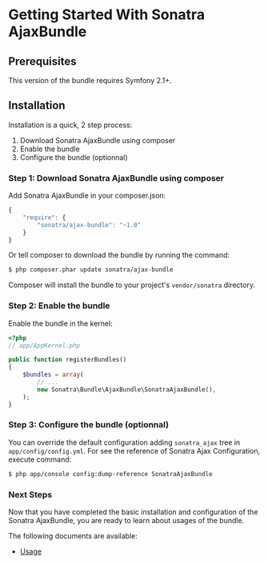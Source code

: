 Getting Started With Sonatra AjaxBundle
=======================================

## Prerequisites

This version of the bundle requires Symfony 2.1+.

## Installation

Installation is a quick, 2 step process:

1. Download Sonatra AjaxBundle using composer
2. Enable the bundle
3. Configure the bundle (optionnal)

### Step 1: Download Sonatra AjaxBundle using composer

Add Sonatra AjaxBundle in your composer.json:

``` js
{
    "require": {
        "sonatra/ajax-bundle": "~1.0"
    }
}
```

Or tell composer to download the bundle by running the command:

``` bash
$ php composer.phar update sonatra/ajax-bundle
```

Composer will install the bundle to your project's `vendor/sonatra` directory.

### Step 2: Enable the bundle

Enable the bundle in the kernel:

``` php
<?php
// app/AppKernel.php

public function registerBundles()
{
    $bundles = array(
        // ...
        new Sonatra\Bundle\AjaxBundle\SonatraAjaxBundle(),
    );
}
```

### Step 3: Configure the bundle (optionnal)

You can override the default configuration adding `sonatra_ajax` tree in `app/config/config.yml`.
For see the reference of Sonatra Ajax Configuration, execute command:

``` bash
$ php app/console config:dump-reference SonatraAjaxBundle 
```

### Next Steps

Now that you have completed the basic installation and configuration of the
Sonatra AjaxBundle, you are ready to learn about usages of the bundle.

The following documents are available:

- [Usage](usage.md)
